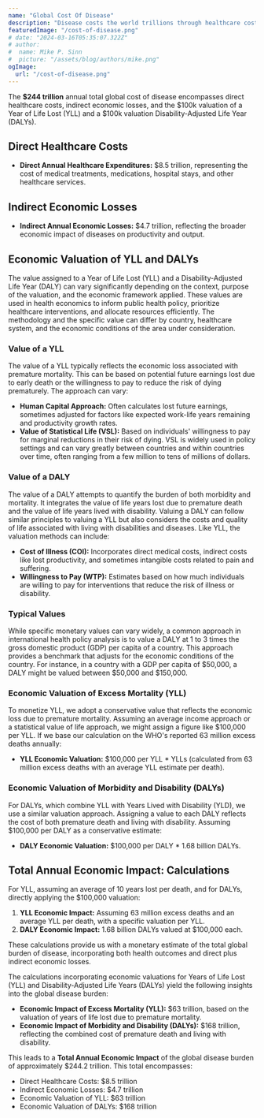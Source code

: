 ```yaml
---
name: "Global Cost Of Disease"
description: "Disease costs the world trillions through healthcare costs, indirect economic losses"
featuredImage: "/cost-of-disease.png"
# date: "2024-03-16T05:35:07.322Z"
# author:
#  name: Mike P. Sinn
#  picture: "/assets/blog/authors/mike.png"
ogImage:
  url: "/cost-of-disease.png"
---
```


The **$244 trillion** annual total global cost of disease encompasses direct healthcare costs, indirect economic losses, and the $100k valuation of a Year of Life Lost (YLL) and a $100k valuation Disability-Adjusted Life Year (DALYs). 

## Direct Healthcare Costs

- **Direct Annual Healthcare Expenditures:** $8.5 trillion, representing the cost of medical treatments, medications, hospital stays, and other healthcare services.

## Indirect Economic Losses

- **Indirect Annual Economic Losses:** $4.7 trillion, reflecting the broader economic impact of diseases on productivity and output.

## Economic Valuation of YLL and DALYs

The value assigned to a Year of Life Lost (YLL) and a Disability-Adjusted Life Year (DALY) can vary significantly depending on the context, purpose of the valuation, and the economic framework applied. These values are used in health economics to inform public health policy, prioritize healthcare interventions, and allocate resources efficiently. The methodology and the specific value can differ by country, healthcare system, and the economic conditions of the area under consideration.

### Value of a YLL

The value of a YLL typically reflects the economic loss associated with premature mortality. This can be based on potential future earnings lost due to early death or the willingness to pay to reduce the risk of dying prematurely. The approach can vary:

- **Human Capital Approach:** Often calculates lost future earnings, sometimes adjusted for factors like expected work-life years remaining and productivity growth rates.
- **Value of Statistical Life (VSL):** Based on individuals' willingness to pay for marginal reductions in their risk of dying. VSL is widely used in policy settings and can vary greatly between countries and within countries over time, often ranging from a few million to tens of millions of dollars.

### Value of a DALY

The value of a DALY attempts to quantify the burden of both morbidity and mortality. It integrates the value of life years lost due to premature death and the value of life years lived with disability. Valuing a DALY can follow similar principles to valuing a YLL but also considers the costs and quality of life associated with living with disabilities and diseases. Like YLL, the valuation methods can include:

- **Cost of Illness (COI):** Incorporates direct medical costs, indirect costs like lost productivity, and sometimes intangible costs related to pain and suffering.
- **Willingness to Pay (WTP):** Estimates based on how much individuals are willing to pay for interventions that reduce the risk of illness or disability.

### Typical Values

While specific monetary values can vary widely, a common approach in international health policy analysis is to value a DALY at 1 to 3 times the gross domestic product (GDP) per capita of a country. This approach provides a benchmark that adjusts for the economic conditions of the country. For instance, in a country with a GDP per capita of $50,000, a DALY might be valued between $50,000 and $150,000.


### Economic Valuation of Excess Mortality (YLL)

To monetize YLL, we adopt a conservative value that reflects the economic loss due to premature mortality. Assuming an average income approach or a statistical value of life approach, we might assign a figure like $100,000 per YLL. If we base our calculation on the WHO's reported 63 million excess deaths annually:

- **YLL Economic Valuation:** $100,000 per YLL * YLLs (calculated from 63 million excess deaths with an average YLL estimate per death).

### Economic Valuation of Morbidity and Disability (DALYs)

For DALYs, which combine YLL with Years Lived with Disability (YLD), we use a similar valuation approach. Assigning a value to each DALY reflects the cost of both premature death and living with disability. Assuming $100,000 per DALY as a conservative estimate:

- **DALY Economic Valuation:** $100,000 per DALY * 1.68 billion DALYs.

## Total Annual Economic Impact: Calculations

For YLL, assuming an average of 10 years lost per death, and for DALYs, directly applying the $100,000 valuation:

1. **YLL Economic Impact:** Assuming 63 million excess deaths and an average YLL per death, with a specific valuation per YLL.
2. **DALY Economic Impact:** 1.68 billion DALYs valued at $100,000 each.

These calculations provide us with a monetary estimate of the total global burden of disease, incorporating both health outcomes and direct plus indirect economic losses. 

The calculations incorporating economic valuations for Years of Life Lost (YLL) and Disability-Adjusted Life Years (DALYs) yield the following insights into the global disease burden:

- **Economic Impact of Excess Mortality (YLL):** $63 trillion, based on the valuation of years of life lost due to premature mortality.
- **Economic Impact of Morbidity and Disability (DALYs):** $168 trillion, reflecting the combined cost of premature death and living with disability.

This leads to a **Total Annual Economic Impact** of the global disease burden of approximately $244.2 trillion. This total encompasses:

- Direct Healthcare Costs: $8.5 trillion
- Indirect Economic Losses: $4.7 trillion
- Economic Valuation of YLL: $63 trillion
- Economic Valuation of DALYs: $168 trillion


